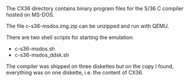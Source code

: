 The CX36 directory contains binary program files for the S/36 C compiler hosted on MS-DOS.

The file c-s36-msdos.img.zip can be unzipped and run with QEMU.

There are two shell scripts for starting the emulation:
* c-s36-msdos.sh
* c-s36-msdos_ddsk.sh

The compiler was shipped on three diskettes but on the copy I found,
everything was on one diskette, i.e. the content of CX36.
